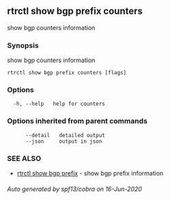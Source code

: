## rtrctl show bgp prefix counters

show bgp counters information

### Synopsis


show bgp counters information

```
rtrctl show bgp prefix counters [flags]
```

### Options

```
  -h, --help   help for counters
```

### Options inherited from parent commands

```
      --detail   detailed output
      --json     output in json
```

### SEE ALSO
* [rtrctl show bgp prefix](rtrctl_show_bgp_prefix.md)	 - show bgp prefix information

###### Auto generated by spf13/cobra on 16-Jun-2020
